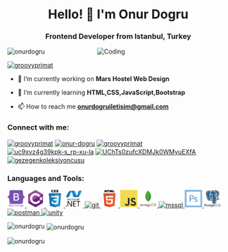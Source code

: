 <h1 align="center">Hello! 👋 I'm Onur Dogru</h1>
<h3 align="center">Frontend Developer from Istanbul, Turkey</h3>
<img align="right" alt="Coding" width="300" src="https://i.pinimg.com/originals/e8/3a/a3/e83aa3c18b39efa325010737b7b16b98.gif">


<p align="left"> <img src="https://komarev.com/ghpvc/?username=onurdogru&label=Profile%20views&color=0e75b6&style=flat" alt="onurdogru" /> </p>

<p align="left"> <a href="https://twitter.com/groovyprimat" target="blank"><img src="https://img.shields.io/twitter/follow/groovyprimat?logo=twitter&style=for-the-badge" alt="groovyprimat" /></a> </p>

- 🔭 I’m currently working on **Mars Hostel Web Design**

- 🌱 I’m currently learning **HTML,CSS,JavaScript,Bootstrap**

- 📫 How to reach me **onurdogruiletisim@gmail.com**

<h3 align="left">Connect with me:</h3>
<p align="left">
<a href="https://twitter.com/groovyprimat" target="blank"><img align="center" src="https://raw.githubusercontent.com/rahuldkjain/github-profile-readme-generator/master/src/images/icons/Social/twitter.svg" alt="groovyprimat" height="30" width="40" /></a>
<a href="https://linkedin.com/in/onur-dogru" target="blank"><img align="center" src="https://raw.githubusercontent.com/rahuldkjain/github-profile-readme-generator/master/src/images/icons/Social/linked-in-alt.svg" alt="onur-dogru" height="30" width="40" /></a>
<a href="https://instagram.com/groovyprimat" target="blank"><img align="center" src="https://raw.githubusercontent.com/rahuldkjain/github-profile-readme-generator/master/src/images/icons/Social/instagram.svg" alt="groovyprimat" height="30" width="40" /></a>
<a href="https://www.youtube.com/c/uc9xvz4g39kpk-s_rp-xu-la" target="blank"><img align="center" src="https://raw.githubusercontent.com/rahuldkjain/github-profile-readme-generator/master/src/images/icons/Social/youtube.svg" alt="uc9xvz4g39kpk-s_rp-xu-la" height="30" width="40" /></a>
<a href="https://www.youtube.com/c/UChTs0zufcXDMJk0WMyuEXfA" target="blank"><img align="center" src="https://raw.githubusercontent.com/rahuldkjain/github-profile-readme-generator/master/src/images/icons/Social/youtube.svg" alt="UChTs0zufcXDMJk0WMyuEXfA" height="30" width="40" /></a>
<a href="https://discord.gg/gezegenkoleksiyoncusu" target="blank"><img align="center" src="https://raw.githubusercontent.com/rahuldkjain/github-profile-readme-generator/master/src/images/icons/Social/discord.svg" alt="gezegenkoleksiyoncusu" height="30" width="40" /></a>
</p>

<h3 align="left">Languages and Tools:</h3>
<p align="left"> <a href="https://getbootstrap.com" target="_blank" rel="noreferrer"> <img src="https://raw.githubusercontent.com/devicons/devicon/master/icons/bootstrap/bootstrap-plain-wordmark.svg" alt="bootstrap" width="40" height="40"/> </a> <a href="https://www.w3schools.com/cs/" target="_blank" rel="noreferrer"> <img src="https://raw.githubusercontent.com/devicons/devicon/master/icons/csharp/csharp-original.svg" alt="csharp" width="40" height="40"/> </a> <a href="https://www.w3schools.com/css/" target="_blank" rel="noreferrer"> <img src="https://raw.githubusercontent.com/devicons/devicon/master/icons/css3/css3-original-wordmark.svg" alt="css3" width="40" height="40"/> </a> <a href="https://dotnet.microsoft.com/" target="_blank" rel="noreferrer"> <img src="https://raw.githubusercontent.com/devicons/devicon/master/icons/dot-net/dot-net-original-wordmark.svg" alt="dotnet" width="40" height="40"/> </a> <a href="https://git-scm.com/" target="_blank" rel="noreferrer"> <img src="https://www.vectorlogo.zone/logos/git-scm/git-scm-icon.svg" alt="git" width="40" height="40"/> </a> <a href="https://www.w3.org/html/" target="_blank" rel="noreferrer"> <img src="https://raw.githubusercontent.com/devicons/devicon/master/icons/html5/html5-original-wordmark.svg" alt="html5" width="40" height="40"/> </a> <a href="https://developer.mozilla.org/en-US/docs/Web/JavaScript" target="_blank" rel="noreferrer"> <img src="https://raw.githubusercontent.com/devicons/devicon/master/icons/javascript/javascript-original.svg" alt="javascript" width="40" height="40"/> </a> <a href="https://www.mongodb.com/" target="_blank" rel="noreferrer"> <img src="https://raw.githubusercontent.com/devicons/devicon/master/icons/mongodb/mongodb-original-wordmark.svg" alt="mongodb" width="40" height="40"/> </a> <a href="https://www.microsoft.com/en-us/sql-server" target="_blank" rel="noreferrer"> <img src="https://www.svgrepo.com/show/303229/microsoft-sql-server-logo.svg" alt="mssql" width="40" height="40"/> </a> <a href="https://www.photoshop.com/en" target="_blank" rel="noreferrer"> <img src="https://raw.githubusercontent.com/devicons/devicon/master/icons/photoshop/photoshop-line.svg" alt="photoshop" width="40" height="40"/> </a> <a href="https://www.postgresql.org" target="_blank" rel="noreferrer"> <img src="https://raw.githubusercontent.com/devicons/devicon/master/icons/postgresql/postgresql-original-wordmark.svg" alt="postgresql" width="40" height="40"/> </a> <a href="https://postman.com" target="_blank" rel="noreferrer"> <img src="https://www.vectorlogo.zone/logos/getpostman/getpostman-icon.svg" alt="postman" width="40" height="40"/> </a> <a href="https://unity.com/" target="_blank" rel="noreferrer"> <img src="https://www.vectorlogo.zone/logos/unity3d/unity3d-icon.svg" alt="unity" width="40" height="40"/> </a> </p>

<p><img align="left" src="https://github-readme-stats.vercel.app/api/top-langs?username=onurdogru&show_icons=true&locale=en&layout=compact" alt="onurdogru" /></p>

<p>&nbsp;<img align="center" src="https://github-readme-stats.vercel.app/api?username=onurdogru&show_icons=true&locale=en" alt="onurdogru" /></p>

<p><img align="center" src="https://github-readme-streak-stats.herokuapp.com/?user=onurdogru&" alt="onurdogru" /></p>

